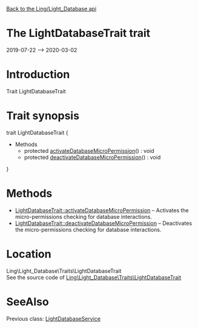 [Back to the Ling/Light_Database api](https://github.com/lingtalfi/Light_Database/blob/master/doc/api/Ling/Light_Database.md)



The LightDatabaseTrait trait
================
2019-07-22 --> 2020-03-02






Introduction
============

Trait LightDatabaseTrait



Trait synopsis
==============


trait <span class="pl-k">LightDatabaseTrait</span>  {

- Methods
    - protected [activateDatabaseMicroPermission](https://github.com/lingtalfi/Light_Database/blob/master/doc/api/Ling/Light_Database/Traits/LightDatabaseTrait/activateDatabaseMicroPermission.md)() : void
    - protected [deactivateDatabaseMicroPermission](https://github.com/lingtalfi/Light_Database/blob/master/doc/api/Ling/Light_Database/Traits/LightDatabaseTrait/deactivateDatabaseMicroPermission.md)() : void

}






Methods
==============

- [LightDatabaseTrait::activateDatabaseMicroPermission](https://github.com/lingtalfi/Light_Database/blob/master/doc/api/Ling/Light_Database/Traits/LightDatabaseTrait/activateDatabaseMicroPermission.md) &ndash; Activates the micro-permissions checking for database interactions.
- [LightDatabaseTrait::deactivateDatabaseMicroPermission](https://github.com/lingtalfi/Light_Database/blob/master/doc/api/Ling/Light_Database/Traits/LightDatabaseTrait/deactivateDatabaseMicroPermission.md) &ndash; Deactivates the micro-permissions checking for database interactions.





Location
=============
Ling\Light_Database\Traits\LightDatabaseTrait<br>
See the source code of [Ling\Light_Database\Traits\LightDatabaseTrait](https://github.com/lingtalfi/Light_Database/blob/master/Traits/LightDatabaseTrait.php)



SeeAlso
==============
Previous class: [LightDatabaseService](https://github.com/lingtalfi/Light_Database/blob/master/doc/api/Ling/Light_Database/Service/LightDatabaseService.md)<br>
